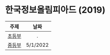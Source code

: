 # 한국정보올림피아드 (2019)
|주제|날짜|
|:---:|:---:|
|[초등부](../19/elementary/README.md)|.|
|[중등부](../19/middle/README.md)|5/1/2022|
